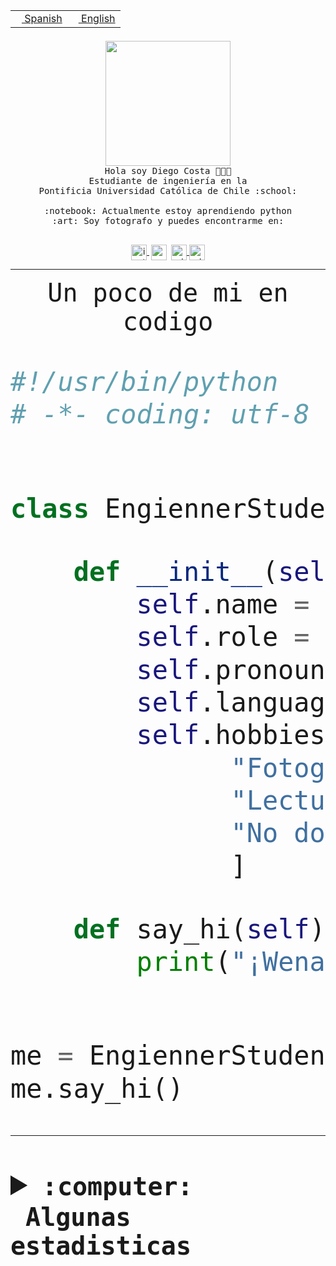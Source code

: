 <table border="0"  align="right">
 <tr><td><a href="README.md"><img src="https://upload.wikimedia.org/wikipedia/commons/thumb/8/89/Bandera_de_Espa%C3%B1a.svg/1200px-Bandera_de_Espa%C3%B1a.svg.png" height="10"> Spanish</a></td>
 <td><a href="README.en.md"><img src="https://upload.wikimedia.org/wikipedia/commons/a/a4/Flag_of_the_United_States.svg" height="10"> English</a></td></tr>
</table><br><br><br>


<p align="center">
  <img src="https://github.com/diegocostares/diegocostares/blob/main/Images/aaa2.gif?raw=true" height="200px">
  <br><samp>
    Hola soy Diego Costa 👨🏻‍💻<br>
    Estudiante de ingeniería en la <br>
    Pontificia Universidad Católica de Chile :school:<br>
  <br>
    :notebook: Actualmente estoy aprendiendo python <br>
    :art: Soy fotografo y puedes encontrarme en: <br>
  <br></samp>
  
</p>

<p align="center">
   <a href="https://instagram.com/diegocosta_no" target="blank">
    <img 
    align="center" src="https://cdn.jsdelivr.net/npm/simple-icons@3.0.1/icons/instagram.svg" alt="instagram" height="25px" width="25px" />
  </a>
  <a style="border: 3px solid; color: white;"href="https://t.me/diegocosta_no" target="blank">
  <img
  align="center" alt="Telegram" width="25px" src="https://icons-for-free.com/iconfiles/png/512/Telegram-1324888767380505522.png" />
</a>
<a href="https://api.whatsapp.com/send?phone=56971897835&text=Hola!" target="blank">
  <img
  align="center" alt="wtsp" width="25px" src="https://img.icons8.com/pastel-glyph/2x/whatsapp--v2.png" />
</a>
<a href="https://www.linkedin.com/in/diego-costa-786249213/" target="blank">
  <img
  align="center" alt="wtsp" width="25px" src="https://img.icons8.com/metro/452/linkedin.png" />
</a>

  </a>
</p>

---


<p align="center"><font size="25"><samp>Un poco de mi en codigo</samp></front></p>


```python
#!/usr/bin/python
# -*- coding: utf-8 -*-


class EngiennerStudent:

    def __init__(self):
        self.name = "Diego Costa"
        self.role = "Estudiante"
        self.pronouns = "he/him"
        self.language_spoken = ["es_CL", "en_US"]
        self.hobbies = [
              "Fotografia",
              "Lectura",
              "No dormir",
              ]

    def say_hi(self):
        print("¡Wena mundo!")


me = EngiennerStudent()
me.say_hi()
```
---
<details>
  <summary><b><samp>:computer: &nbsp;Algunas estadisticas</samp></b></summary>
  <br/></p>

<!--START_SECTION:waka-->
![Code Time](http://img.shields.io/badge/Code%20Time-627%20hrs%2055%20mins-blue)

**Soy nocturno 🦉** 

```text
🌞 Mañana     7 commits      ░░░░░░░░░░░░░░░░░░░░░░░░░   1.55% 
🌆 Día        135 commits    ███████░░░░░░░░░░░░░░░░░░   29.87% 
🌃 Tarde      176 commits    █████████░░░░░░░░░░░░░░░░   38.94% 
🌙 Noche      134 commits    ███████░░░░░░░░░░░░░░░░░░   29.65%

```
📅 **Soy más productivo los Miércoles** 

```text
Lunes        30 commits     █░░░░░░░░░░░░░░░░░░░░░░░░   6.64% 
Martes       49 commits     ██░░░░░░░░░░░░░░░░░░░░░░░   10.84% 
Miércoles    129 commits    ███████░░░░░░░░░░░░░░░░░░   28.54% 
Jueves       55 commits     ███░░░░░░░░░░░░░░░░░░░░░░   12.17% 
Viernes      26 commits     █░░░░░░░░░░░░░░░░░░░░░░░░   5.75% 
Sábado       66 commits     ███░░░░░░░░░░░░░░░░░░░░░░   14.6% 
Domingo      97 commits     █████░░░░░░░░░░░░░░░░░░░░   21.46%

```


📊 **Esta semana me dediqué a** 

```text
🐱‍💻 Proyectos: 
Oneconverter             4 hrs               █████████████████░░░░░░░░   68.1% 
Test                     1 hr 43 mins        ███████░░░░░░░░░░░░░░░░░░   29.29% 
Unknown Project          8 mins              ░░░░░░░░░░░░░░░░░░░░░░░░░   2.49% 
PautaT0-2022-2           0 secs              ░░░░░░░░░░░░░░░░░░░░░░░░░   0.13%

```


 Last Updated on 29/08/2022 14:24:26 UTC
<!--END_SECTION:waka-->
  
  

<p align="center"> <img src="https://github-readme-stats.vercel.app/api?username=diegocostares&show_icons=true&theme=ayu-mirage" alt="abhisheknaiidu" /></p>
 
</details>
